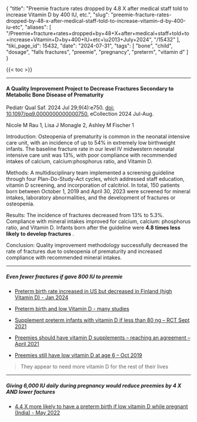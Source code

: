 {
    "title": "Preemie fracture rates dropped by 4.8 X after medical staff told to increase Vitamin D by 400 IU, etc.",
    "slug": "preemie-fracture-rates-dropped-by-48-x-after-medical-staff-told-to-increase-vitamin-d-by-400-iu-etc",
    "aliases": [
        "/Preemie+fracture+rates+dropped+by+48+X+after+medical+staff+told+to+increase+Vitamin+D+by+400+IU+etc+\u2013+July+2024",
        "/15432"
    ],
    "tiki_page_id": 15432,
    "date": "2024-07-31",
    "tags": [
        "bone",
        "child",
        "dosage",
        "falls fractures",
        "preemie",
        "pregnancy",
        "preterm",
        "vitamin d"
    ]
}


{{< toc >}}

---

#### A Quality Improvement Project to Decrease Fractures Secondary to Metabolic Bone Disease of Prematurity

Pediatr Qual Saf. 2024 Jul 29;9(4):e750. [doi: 10.1097/pq9.0000000000000750.](https://doi.org/10.1097/pq9.0000000000000750.) eCollection 2024 Jul-Aug.

Nicole M Rau 1, Lisa J Monagle 2, Ashley M Fischer 1

Introduction: Osteopenia of prematurity is common in the neonatal intensive care unit, with an incidence of up to 54% in extremely low birthweight infants. The baseline fracture rate in our level IV midwestern neonatal intensive care unit was 13%, with poor compliance with recommended intakes of calcium, calcium:phosphorus ratio, and Vitamin D.

Methods: A multidisciplinary team implemented a screening guideline through four Plan-Do-Study-Act cycles, which addressed staff education, vitamin D screening, and incorporation of calcitriol. In total, 150 patients born between October 1, 2019 and April 30, 2023 were screened for mineral intakes, laboratory abnormalities, and the development of fractures or osteopenia.

Results: The incidence of fractures decreased from 13% to 5.3%. Compliance with mineral intakes improved for calcium, calcium: phosphorus ratio, and Vitamin D. Infants born after the guideline were  **4.8 times less likely to develop fractures** .

Conclusion: Quality improvement methodology successfully decreased the rate of fractures due to osteopenia of prematurity and increased compliance with recommended mineral intakes.

---

##### Even fewer fractures if gave 800 IU to preemie

* [Preterm birth rate increased in US but decreased in Finland (high Vitamin D) - Jan 2024](/posts/preterm-birth-rate-increased-in-us-but-decreased-in-finland-high-vitamin-d)

* [Preterm birth and low Vitamin D - many studies](/posts/preterm-birth-and-low-vitamin-d-many-studies)

* [Supplement preterm infants with vitamin D if less than 80 ng – RCT Sept 2021](/posts/supplement-preterm-infants-with-vitamin-d-if-less-than-80-ng-rct)

* [Preemies should have vitamin D supplements – reaching an agreement – April 2021](/posts/preemies-should-have-vitamin-d-supplements-reaching-an-agreement)

* [Preemies still have low vitamin D at age 6 – Oct 2019](/posts/preemies-still-have-low-vitamin-d-at-age-6)

> They appear to need more vitamin D for the rest of their lives

---

##### Giving 6,000 IU daily during pregnancy would reduce preemies by 4 X AND lower factures

* [4.4 X more likely to have a preterm birth if low vitamin D while pregnant (India) - May 2022](/posts/44-x-more-likely-to-have-a-preterm-birth-if-low-vitamin-d-while-pregnant-india)